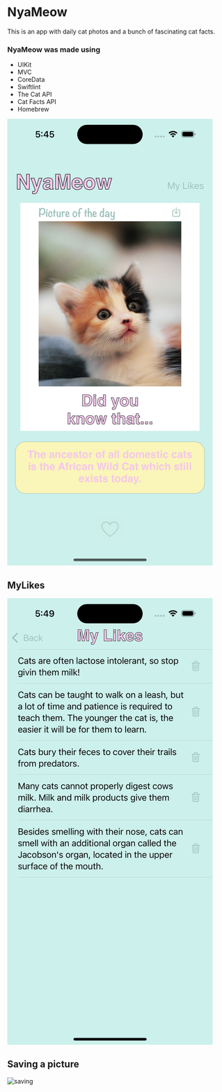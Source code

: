 # NyaMeow
This is an app with daily cat photos and a bunch of fascinating cat facts.

### NyaMeow was made using
* UIKit
* MVC
* CoreData
* Swiftlint
* The Cat API
* Cat Facts API
* Homebrew

![mainscreen](resources/mainscreen.png)

## MyLikes
![mylikes](resources/mylikes.png)

## Saving a picture
![saving](resources/saving.gif)

